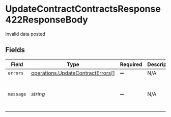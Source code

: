 # UpdateContractContractsResponse422ResponseBody

Invalid data posted


## Fields

| Field                                                                                | Type                                                                                 | Required                                                                             | Description                                                                          | Example                                                                              |
| ------------------------------------------------------------------------------------ | ------------------------------------------------------------------------------------ | ------------------------------------------------------------------------------------ | ------------------------------------------------------------------------------------ | ------------------------------------------------------------------------------------ |
| `errors`                                                                             | [operations.UpdateContractErrors](../../models/operations/updatecontracterrors.md)[] | :heavy_minus_sign:                                                                   | N/A                                                                                  |                                                                                      |
| `message`                                                                            | *string*                                                                             | :heavy_minus_sign:                                                                   | N/A                                                                                  | The given data was invalid.                                                          |